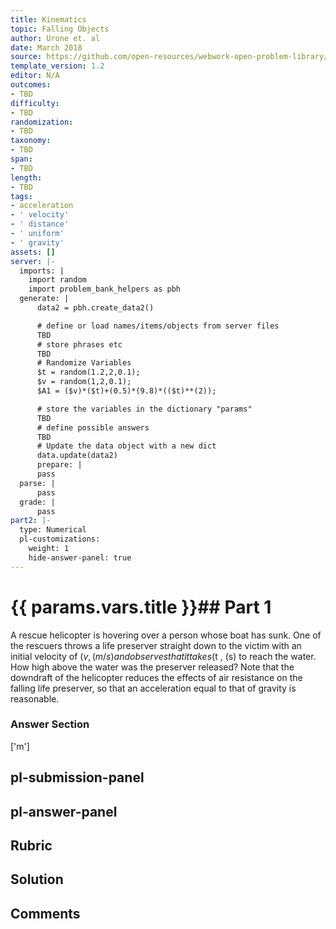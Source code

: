 ```yaml
---
title: Kinematics
topic: Falling Objects
author: Urone et. al
date: March 2018
source: https://github.com/open-resources/webwork-open-problem-library/tree/master/Contrib/BrockPhysics/College_Physics_Urone/2.Kinematics/NU_U17-2-07-004.pg
template_version: 1.2
editor: N/A
outcomes:
- TBD
difficulty:
- TBD
randomization:
- TBD
taxonomy:
- TBD
span:
- TBD
length:
- TBD
tags:
- acceleration
- ' velocity'
- ' distance'
- ' uniform'
- ' gravity'
assets: []
server: |-
  imports: |
    import random
    import problem_bank_helpers as pbh
  generate: |
      data2 = pbh.create_data2()

      # define or load names/items/objects from server files
      TBD
      # store phrases etc
      TBD
      # Randomize Variables
      $t = random(1.2,2,0.1);
      $v = random(1,2,0.1);
      $A1 = ($v)*($t)+(0.5)*(9.8)*(($t)**(2));

      # store the variables in the dictionary "params"
      TBD
      # define possible answers
      TBD
      # Update the data object with a new dict
      data.update(data2)
      prepare: |
      pass
  parse: |
      pass
  grade: |
      pass
part2: |-
  type: Numerical
  pl-customizations:
    weight: 1
    hide-answer-panel: true
---
```


# {{ params.vars.title }}## Part 1 
A rescue helicopter is hovering over a person whose boat has sunk. One of the rescuers throws a life preserver straight down to the victim with an initial velocity of ($v , (m/s) and observes that it takes ($t , (s) to reach the water. How high above the water was the preserver released? Note that the downdraft of the helicopter reduces the effects of air resistance on the falling life preserver, so that an acceleration equal to that of gravity is reasonable. 


### Answer Section 
['m']

## pl-submission-panel 


## pl-answer-panel 


## Rubric 


## Solution 


## Comments 


